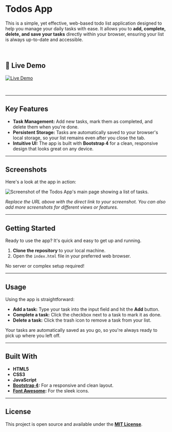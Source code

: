 # Todos App

This is a simple, yet effective, web-based todo list application designed to help you manage your daily tasks with ease. It allows you to **add, complete, delete, and save your tasks** directly within your browser, ensuring your list is always up-to-date and accessible.

<br>

## 🚀 Live Demo

[![Live Demo](https://img.shields.io/badge/Live%20Demo-Visit%20App-blue.svg?style=for-the-badge&logo=github)](https://todosappp13.ccbp.tech/)

<br>

---

## Key Features

* **Task Management:** Add new tasks, mark them as completed, and delete them when you're done.
* **Persistent Storage:** Tasks are automatically saved to your browser's local storage, so your list remains even after you close the tab.
* **Intuitive UI:** The app is built with **Bootstrap 4** for a clean, responsive design that looks great on any device.

---

## Screenshots

Here's a look at the app in action:

![Screenshot of the Todos App's main page showing a list of tasks.](your-image-url-here.png)

*Replace the URL above with the direct link to your screenshot. You can also add more screenshots for different views or features.*

---

## Getting Started

Ready to use the app? It's quick and easy to get up and running.

1.  **Clone the repository** to your local machine.
2.  Open the `index.html` file in your preferred web browser.

No server or complex setup required!

---

## Usage

Using the app is straightforward:

* **Add a task:** Type your task into the input field and hit the **Add** button.
* **Complete a task:** Click the checkbox next to a task to mark it as done.
* **Delete a task:** Click the trash icon to remove a task from your list.

Your tasks are automatically saved as you go, so you're always ready to pick up where you left off.

---

## Built With

* **HTML5**
* **CSS3**
* **JavaScript**
* **[Bootstrap 4](https://getbootstrap.com/):** For a responsive and clean layout.
* **[Font Awesome](https://fontawesome.com/):** For the sleek icons.

---

## License

This project is open source and available under the **[MIT License](https://opensource.org/licenses/MIT)**.
